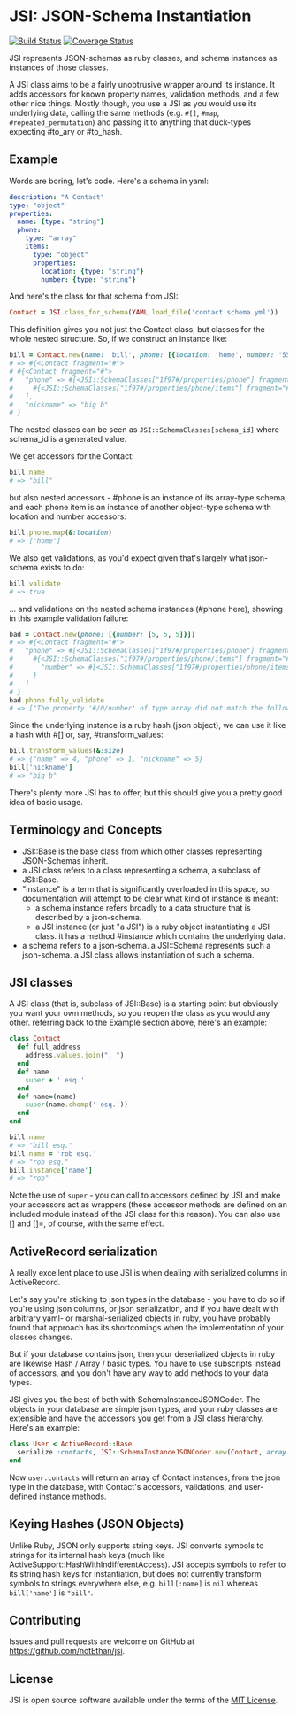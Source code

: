 # JSI: JSON-Schema Instantiation

[![Build Status](https://travis-ci.org/notEthan/jsi.svg?branch=master)](https://travis-ci.org/notEthan/jsi)
[![Coverage Status](https://coveralls.io/repos/github/notEthan/jsi/badge.svg)](https://coveralls.io/github/notEthan/jsi)

JSI represents JSON-schemas as ruby classes, and schema instances as instances of those classes.

A JSI class aims to be a fairly unobtrusive wrapper around its instance. It adds accessors for known property names, validation methods, and a few other nice things. Mostly though, you use a JSI as you would use its underlying data, calling the same methods (e.g. `#[]`, `#map`, `#repeated_permutation`) and passing it to anything that duck-types expecting #to_ary or #to_hash.

## Example

Words are boring, let's code. Here's a schema in yaml:

```yaml
description: "A Contact"
type: "object"
properties:
  name: {type: "string"}
  phone:
    type: "array"
    items:
      type: "object"
      properties:
        location: {type: "string"}
        number: {type: "string"}
```

And here's the class for that schema from JSI:

```ruby
Contact = JSI.class_for_schema(YAML.load_file('contact.schema.yml'))
```

This definition gives you not just the Contact class, but classes for the whole nested structure. So, if we construct an instance like:

```ruby
bill = Contact.new(name: 'bill', phone: [{location: 'home', number: '555'}], nickname: 'big b')
# => #{<Contact fragment="#">
# #{<Contact fragment="#">
#   "phone" => #[<JSI::SchemaClasses["1f97#/properties/phone"] fragment="#/phone">
#     #{<JSI::SchemaClasses["1f97#/properties/phone/items"] fragment="#/phone/0"> "location" => "home", "number" => "555"}
#   ],
#   "nickname" => "big b"
# }
```

The nested classes can be seen as `JSI::SchemaClasses[schema_id]` where schema_id is a generated value.

We get accessors for the Contact:

```ruby
bill.name
# => "bill"
```

but also nested accessors - #phone is an instance of its array-type schema, and each phone item is an instance of another object-type schema with location and number accessors:

```ruby
bill.phone.map(&:location)
# => ["home"]
```

We also get validations, as you'd expect given that's largely what json-schema exists to do:

```ruby
bill.validate
# => true
```

... and validations on the nested schema instances (#phone here), showing in this example validation failure:

```ruby
bad = Contact.new(phone: [{number: [5, 5, 5]}])
# => #{<Contact fragment="#">
#   "phone" => #[<JSI::SchemaClasses["1f97#/properties/phone"] fragment="#/phone">
#     #{<JSI::SchemaClasses["1f97#/properties/phone/items"] fragment="#/phone/0">
#       "number" => #[<JSI::SchemaClasses["1f97#/properties/phone/items/properties/number"] fragment="#/phone/0/number"> 5, 5, 5]
#     }
#   ]
# }
bad.phone.fully_validate
# => ["The property '#/0/number' of type array did not match the following type: string in schema 1f97"]
```

Since the underlying instance is a ruby hash (json object), we can use it like a hash with #[] or, say, #transform_values:

```ruby
bill.transform_values(&:size)
# => {"name" => 4, "phone" => 1, "nickname" => 5}
bill['nickname']
# => "big b"
```

There's plenty more JSI has to offer, but this should give you a pretty good idea of basic usage.

## Terminology and Concepts

- JSI::Base is the base class from which other classes representing JSON-Schemas inherit.
- a JSI class refers to a class representing a schema, a subclass of JSI::Base.
- "instance" is a term that is significantly overloaded in this space, so documentation will attempt to be clear what kind of instance is meant:
  - a schema instance refers broadly to a data structure that is described by a json-schema.
  - a JSI instance (or just "a JSI") is a ruby object instantiating a JSI class. it has a method #instance which contains the underlying data.
- a schema refers to a json-schema. a JSI::Schema represents such a json-schema. a JSI class allows instantiation of such a schema.

## JSI classes

A JSI class (that is, subclass of JSI::Base) is a starting point but obviously you want your own methods, so you reopen the class as you would any other. referring back to the Example section above, here's an example:

```ruby
class Contact
  def full_address
    address.values.join(", ")
  end
  def name
    super + ' esq.'
  end
  def name=(name)
    super(name.chomp(' esq.'))
  end
end

bill.name
# => "bill esq."
bill.name = 'rob esq.'
# => "rob esq."
bill.instance['name']
# => "rob"
```

Note the use of `super` - you can call to accessors defined by JSI and make your accessors act as wrappers (these accessor methods are defined on an included module instead of the JSI class for this reason). You can also use [] and []=, of course, with the same effect.

## ActiveRecord serialization

A really excellent place to use JSI is when dealing with serialized columns in ActiveRecord.

Let's say you're sticking to json types in the database - you have to do so if you're using json columns, or json serialization, and if you have dealt with arbitrary yaml- or marshal-serialized objects in ruby, you have probably found that approach has its shortcomings when the implementation of your classes changes.

But if your database contains json, then your deserialized objects in ruby are likewise Hash / Array / basic types. You have to use subscripts instead of accessors, and you don't have any way to add methods to your data types.

JSI gives you the best of both with SchemaInstanceJSONCoder. The objects in your database are simple json types, and your ruby classes are extensible and have the accessors you get from a JSI class hierarchy. Here's an example:

```ruby
class User < ActiveRecord::Base
  serialize :contacts, JSI::SchemaInstanceJSONCoder.new(Contact, array: true)
end
```

Now `user.contacts` will return an array of Contact instances, from the json type in the database, with Contact's accessors, validations, and user-defined instance methods.

## Keying Hashes (JSON Objects)

Unlike Ruby, JSON only supports string keys. JSI converts symbols to strings for its internal hash keys (much like ActiveSupport::HashWithIndifferentAccess). JSI accepts symbols to refer to its string hash keys for instantiation, but does not currently transform symbols to strings everywhere else, e.g. `bill[:name]` is `nil` whereas `bill['name']` is `"bill"`.

## Contributing

Issues and pull requests are welcome on GitHub at https://github.com/notEthan/jsi.

## License

JSI is open source software available under the terms of the [MIT License](https://opensource.org/licenses/MIT).
